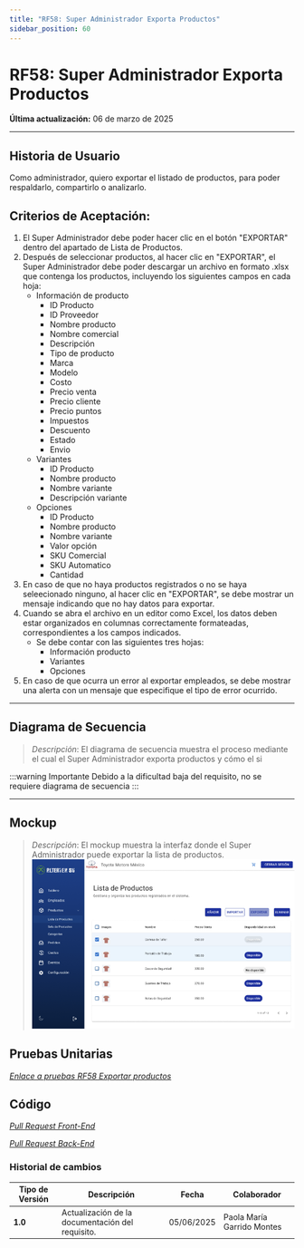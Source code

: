 ```yaml
---
title: "RF58: Super Administrador Exporta Productos"
sidebar_position: 60
---
```


# RF58: Super Administrador Exporta Productos

**Última actualización:** 06 de marzo de 2025

---

## Historia de Usuario

Como administrador, quiero exportar el listado de productos, para poder respaldarlo, compartirlo o analizarlo. 

## **Criterios de Aceptación:**

1. El Super Administrador debe poder hacer clic en el botón "EXPORTAR" dentro del apartado de Lista de Productos.
2. Después de seleccionar productos, al hacer clic en "EXPORTAR", el Super Administrador debe poder descargar un archivo en formato .xlsx que contenga los productos, incluyendo los siguientes campos en cada hoja:
   - Información de producto
      - ID Producto
      - ID Proveedor
      - Nombre producto
      - Nombre comercial
      - Descripción 
      - Tipo de producto
      - Marca
      - Modelo
      - Costo
      - Precio venta
      - Precio cliente
      - Precio puntos
      - Impuestos
      - Descuento
      - Estado
      - Envio
   - Variantes
      - ID Producto
      - Nombre producto
      - Nombre variante
      - Descripción variante
   - Opciones
      - ID Producto
      - Nombre producto
      - Nombre variante
      - Valor opción
      - SKU Comercial
      - SKU Automatico
      - Cantidad
3. En caso de que no haya productos registrados o no se haya seleecionado ninguno, al hacer clic en "EXPORTAR", se debe mostrar un mensaje indicando que no hay datos para exportar.
4. Cuando se abra el archivo en un editor como Excel, los datos deben estar organizados en columnas correctamente formateadas, correspondientes a los campos indicados.
   - Se debe contar con las siguientes tres hojas: 
      - Información producto
      - Variantes
      - Opciones
5.  En caso de que ocurra un error al exportar empleados, se debe mostrar una alerta con un mensaje que especifique el tipo de error ocurrido.


---

## **Diagrama de Secuencia**

> _Descripción_: El diagrama de secuencia muestra el proceso mediante el cual el Super Administrador exporta productos y cómo el si

:::warning Importante
Debido a la dificultad baja del requisito, no se requiere diagrama de secuencia
:::


---

## **Mockup**

> _Descripción_: El mockup muestra la interfaz donde el Super Administrador puede exportar la lista de productos.
> ![Interfaz para exportar empleados](imagenes/mockupExportarProductos.png)

## **Pruebas Unitarias**

_<u>[Enlace a pruebas RF58 Exportar productos](https://docs.google.com/spreadsheets/d/1NLGwGrGA5PVOEzLaqxa8Ts1D_Ng3QzzqNKWJYUzxD-M/edit?usp=sharing)</u>_

## **Código**

_<u>[Pull Request Front-End](https://github.com/CodeAnd-Co/Frontend-Text-Lines/pull/164)</u>_

_<u>[Pull Request Back-End](https://github.com/CodeAnd-Co/Backend-textiles/pull/122)</u>_

### Historial de cambios

| **Tipo de Versión** | **Descripción**                                  | **Fecha**  | **Colaborador**            |
| ------------------- | ------------------------------------------------ | ---------- | -------------------------- |
| **1.0**             | Actualización de la documentación del requisito. | 05/06/2025  | Paola María Garrido Montes |
